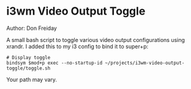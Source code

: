 # i3wm Video Output Toggle

Author: Don Freiday

A small bash script to toggle various video output configurations using xrandr.
I added this to my i3 config to bind it to super+p:
```
# Display toggle
bindsym $mod+p exec --no-startup-id ~/projects/i3wm-video-output-toggle/toggle.sh
```
Your path may vary.
